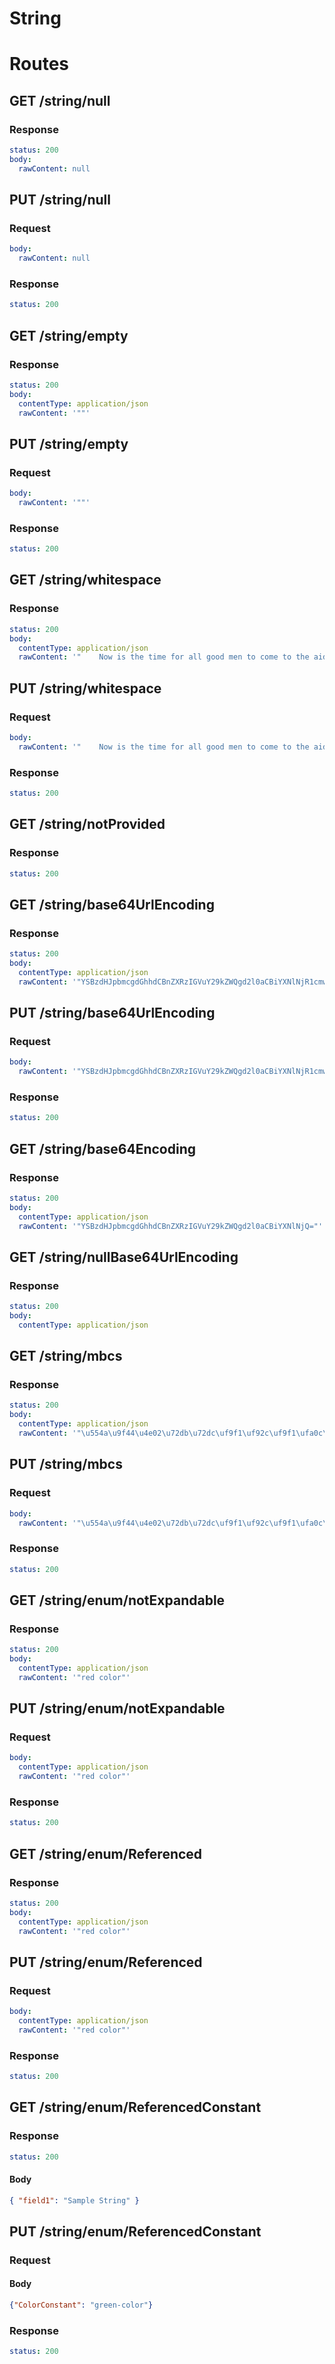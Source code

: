 # String

# Routes

## GET /string/null

### Response

```yaml
status: 200
body:
  rawContent: null
```

## PUT /string/null

### Request

```yaml
body:
  rawContent: null
```

### Response

```yaml
status: 200
```

## GET /string/empty

### Response

```yaml
status: 200
body:
  contentType: application/json
  rawContent: '""'
```

## PUT /string/empty

### Request

```yaml
body:
  rawContent: '""'
```

### Response

```yaml
status: 200
```

## GET /string/whitespace

### Response

```yaml
status: 200
body:
  contentType: application/json
  rawContent: '"    Now is the time for all good men to come to the aid of their country    "'
```

## PUT /string/whitespace

### Request

```yaml
body:
  rawContent: '"    Now is the time for all good men to come to the aid of their country    "'
```

### Response

```yaml
status: 200
```

## GET /string/notProvided

### Response

```yaml
status: 200
```

## GET /string/base64UrlEncoding

### Response

```yaml
status: 200
body:
  contentType: application/json
  rawContent: '"YSBzdHJpbmcgdGhhdCBnZXRzIGVuY29kZWQgd2l0aCBiYXNlNjR1cmw"'
```

## PUT /string/base64UrlEncoding

### Request

```yaml
body:
  rawContent: '"YSBzdHJpbmcgdGhhdCBnZXRzIGVuY29kZWQgd2l0aCBiYXNlNjR1cmw"'
```

### Response

```yaml
status: 200
```

## GET /string/base64Encoding

### Response

```yaml
status: 200
body:
  contentType: application/json
  rawContent: '"YSBzdHJpbmcgdGhhdCBnZXRzIGVuY29kZWQgd2l0aCBiYXNlNjQ="'
```

## GET /string/nullBase64UrlEncoding

### Response

```yaml
status: 200
body:
  contentType: application/json
```

## GET /string/mbcs

### Response

```yaml
status: 200
body:
  contentType: application/json
  rawContent: '"\u554a\u9f44\u4e02\u72db\u72dc\uf9f1\uf92c\uf9f1\ufa0c\ufa29\u02ca\u301e\u3021\uffe4\u2121\u3231\u2010\u30fc\ufe61\ufe62\ufe6b\u3001\u3013\u2170\u2179\u2488\u20ac\u3220\u3229\u2160\u216b\uff01\uffe3\u3041\u3093\u30a1\u30f6\u0391\ufe34\u0410\u042f\u0430\u044f\u0101\u0261\u3105\u3129\u2500\u254b\ufe35\ufe44\ufe3b\ufe31\ufe33\ufe34\u2170\u2179\u0251\ue7c7\u0261\u3007\u303e\u2ffb\u2e81\ue843\u4723\ue864\u20ac"'
```

## PUT /string/mbcs

### Request

```yaml
body:
  rawContent: '"\u554a\u9f44\u4e02\u72db\u72dc\uf9f1\uf92c\uf9f1\ufa0c\ufa29\u02ca\u301e\u3021\uffe4\u2121\u3231\u2010\u30fc\ufe61\ufe62\ufe6b\u3001\u3013\u2170\u2179\u2488\u20ac\u3220\u3229\u2160\u216b\uff01\uffe3\u3041\u3093\u30a1\u30f6\u0391\ufe34\u0410\u042f\u0430\u044f\u0101\u0261\u3105\u3129\u2500\u254b\ufe35\ufe44\ufe3b\ufe31\ufe33\ufe34\u2170\u2179\u0251\ue7c7\u0261\u3007\u303e\u2ffb\u2e81\ue843\u4723\ue864\u20ac"'
```

### Response

```yaml
status: 200
```

## GET /string/enum/notExpandable

### Response

```yaml
status: 200
body:
  contentType: application/json
  rawContent: '"red color"'
```

## PUT /string/enum/notExpandable

### Request

```yaml
body:
  contentType: application/json
  rawContent: '"red color"'
```

### Response

```yaml
status: 200
```

## GET /string/enum/Referenced

### Response

```yaml
status: 200
body:
  contentType: application/json
  rawContent: '"red color"'
```

## PUT /string/enum/Referenced

### Request

```yaml
body:
  contentType: application/json
  rawContent: '"red color"'
```

### Response

```yaml
status: 200
```

## GET /string/enum/ReferencedConstant

### Response

```yaml
status: 200
```

#### Body

```json
{ "field1": "Sample String" }
```

## PUT /string/enum/ReferencedConstant

### Request

#### Body

```json
{"ColorConstant": "green-color"}
```

### Response

```yaml
status: 200
```
